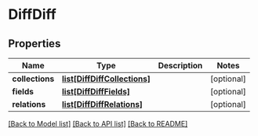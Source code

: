 # DiffDiff

## Properties
Name | Type | Description | Notes
------------ | ------------- | ------------- | -------------
**collections** | [**list[DiffDiffCollections]**](DiffDiffCollections.md) |  | [optional] 
**fields** | [**list[DiffDiffFields]**](DiffDiffFields.md) |  | [optional] 
**relations** | [**list[DiffDiffRelations]**](DiffDiffRelations.md) |  | [optional] 

[[Back to Model list]](../README.md#documentation-for-models) [[Back to API list]](../README.md#documentation-for-api-endpoints) [[Back to README]](../README.md)


